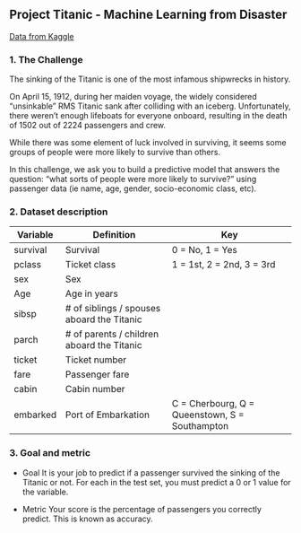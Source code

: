 ## Project Titanic - Machine Learning from Disaster

<a href= https://www.kaggle.com/c/titanic/data>Data from Kaggle</a>
### 1. The Challenge
<div>
The sinking of the Titanic is one of the most infamous shipwrecks in history.

On April 15, 1912, during her maiden voyage, the widely considered “unsinkable” RMS Titanic sank after colliding with an iceberg. Unfortunately, there weren’t enough lifeboats for everyone onboard, resulting in the death of 1502 out of 2224 passengers and crew.

While there was some element of luck involved in surviving, it seems some groups of people were more likely to survive than others.

In this challenge, we ask you to build a predictive model that answers the question: “what sorts of people were more likely to survive?” using passenger data (ie name, age, gender, socio-economic class, etc).
</div>

### 2. Dataset description
<table>
  <thead>
    <tr>
      <th>Variable</th>
      <th>Definition</th>
      <th>Key</th>
    </tr>
  </thead>
  <tbody>
    <tr>
      <td>survival</td>
      <td>Survival</td>
      <td>0 = No, 1 = Yes</td>
    </tr>
    <tr>
      <td>pclass</td>
      <td>Ticket class</td>
      <td>1 = 1st, 2 = 2nd, 3 = 3rd</td>
    </tr>
    <tr>
      <td>sex</td>
      <td>Sex</td>
      <td></td>
    </tr>
    <tr>
      <td>Age</td>
      <td>Age in years</td>
      <td></td>
    </tr>
    <tr>
      <td>sibsp</td>
      <td># of siblings / spouses aboard the Titanic</td>
      <td></td>
    </tr>
    <tr>
      <td>parch</td>
      <td># of parents / children aboard the Titanic</td>
      <td></td>
    </tr>
    <tr>
      <td>ticket</td>
      <td>Ticket number</td>
      <td></td>
    </tr>
    <tr>
      <td>fare</td>
      <td>Passenger fare</td>
      <td></td>
    </tr>
    <tr>
      <td>cabin</td>
      <td>Cabin number</td>
      <td></td>
    </tr>
    <tr>
      <td>embarked</td>
      <td>Port of Embarkation</td>
      <td>C = Cherbourg, Q = Queenstown, S = Southampton</td>
    </tr>
  </tbody>
</table>


### 3. Goal and metric 
- Goal
It is your job to predict if a passenger survived the sinking of the Titanic or not.
For each in the test set, you must predict a 0 or 1 value for the variable.

- Metric
Your score is the percentage of passengers you correctly predict. This is known as accuracy.
